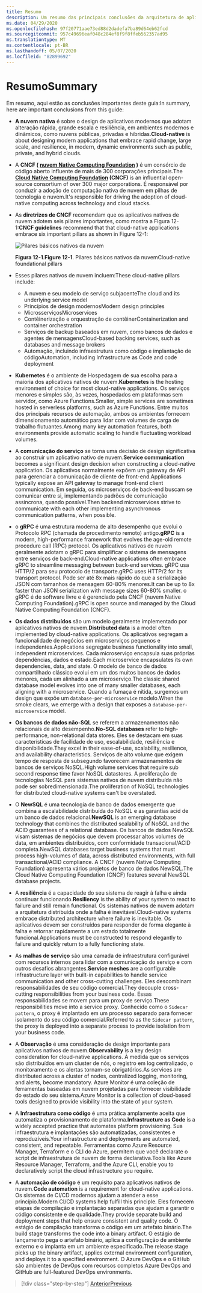 ```yaml
---
title: Resumo
description: Um resumo das principais conclusões da arquitetura de aplicativos .NET nativos da nuvem para o guia do Azure/livro eletrônico.
ms.date: 04/29/2020
ms.openlocfilehash: 97f20771aae73ed88d2dadefa7ba89d64eb62fcd
ms.sourcegitcommit: 957c49696eaf048c284ef8f9f8ffeb562357ad95
ms.translationtype: MT
ms.contentlocale: pt-BR
ms.lasthandoff: 05/07/2020
ms.locfileid: "82899692"
---
```

# <a name="summary"></a><span data-ttu-id="13fe2-103">Resumo</span><span class="sxs-lookup"><span data-stu-id="13fe2-103">Summary</span></span>

<span data-ttu-id="13fe2-104">Em resumo, aqui estão as conclusões importantes deste guia:</span><span class="sxs-lookup"><span data-stu-id="13fe2-104">In summary, here are important conclusions from this guide:</span></span>

- <span data-ttu-id="13fe2-105">**A nuvem nativa** é sobre o design de aplicativos modernos que adotam alteração rápida, grande escala e resiliência, em ambientes modernos e dinâmicos, como nuvens públicas, privadas e híbridas.</span><span class="sxs-lookup"><span data-stu-id="13fe2-105">**Cloud-native** is about designing modern applications that embrace rapid change, large scale, and resilience, in modern, dynamic environments such as public, private, and hybrid clouds.</span></span>

- <span data-ttu-id="13fe2-106">A **CNCF ( [nuvem Native Computing Foundation](https://www.cncf.io/) )** é um consórcio de código aberto influente de mais de 300 corporações principais.</span><span class="sxs-lookup"><span data-stu-id="13fe2-106">The **[Cloud Native Computing Foundation](https://www.cncf.io/) (CNCF)** is an influential open-source consortium of over 300 major corporations.</span></span> <span data-ttu-id="13fe2-107">É responsável por conduzir a adoção de computação nativa de nuvem em pilhas de tecnologia e nuvem.</span><span class="sxs-lookup"><span data-stu-id="13fe2-107">It's responsible for driving the adoption of cloud-native computing across technology and cloud stacks.</span></span>

- <span data-ttu-id="13fe2-108">As **diretrizes de CNCF** recomendam que os aplicativos nativos de nuvem adotem seis pilares importantes, como mostra a Figura 12-1:</span><span class="sxs-lookup"><span data-stu-id="13fe2-108">**CNCF guidelines** recommend that that cloud-native applications embrace six important pillars as shown in Figure 12-1:</span></span>

  ![Pilares básicos nativos da nuvem](./media/cloud-native-foundational-pillars.png)

  <span data-ttu-id="13fe2-110">**Figura 12-1**.</span><span class="sxs-lookup"><span data-stu-id="13fe2-110">**Figure 12-1**.</span></span> <span data-ttu-id="13fe2-111">Pilares básicos nativos da nuvem</span><span class="sxs-lookup"><span data-stu-id="13fe2-111">Cloud-native foundational pillars</span></span>

- <span data-ttu-id="13fe2-112">Esses pilares nativos de nuvem incluem:</span><span class="sxs-lookup"><span data-stu-id="13fe2-112">These cloud-native pillars include:</span></span>
  - <span data-ttu-id="13fe2-113">A nuvem e seu modelo de serviço subjacente</span><span class="sxs-lookup"><span data-stu-id="13fe2-113">The cloud and its underlying service model</span></span>
  - <span data-ttu-id="13fe2-114">Princípios de design modernos</span><span class="sxs-lookup"><span data-stu-id="13fe2-114">Modern design principles</span></span>
  - <span data-ttu-id="13fe2-115">Microsserviços</span><span class="sxs-lookup"><span data-stu-id="13fe2-115">Microservices</span></span>
  - <span data-ttu-id="13fe2-116">Contêinerização e orquestração de contêiner</span><span class="sxs-lookup"><span data-stu-id="13fe2-116">Containerization and container orchestration</span></span>
  - <span data-ttu-id="13fe2-117">Serviços de backup baseados em nuvem, como bancos de dados e agentes de mensagens</span><span class="sxs-lookup"><span data-stu-id="13fe2-117">Cloud-based backing services, such as databases and message brokers</span></span>
  - <span data-ttu-id="13fe2-118">Automação, incluindo infraestrutura como código e implantação de código</span><span class="sxs-lookup"><span data-stu-id="13fe2-118">Automation, including Infrastructure as Code and code deployment</span></span>

- <span data-ttu-id="13fe2-119">**Kubernetes** é o ambiente de Hospedagem de sua escolha para a maioria dos aplicativos nativos de nuvem.</span><span class="sxs-lookup"><span data-stu-id="13fe2-119">**Kubernetes** is the hosting environment of choice for most cloud-native applications.</span></span> <span data-ttu-id="13fe2-120">Os serviços menores e simples são, às vezes, hospedados em plataformas sem servidor, como Azure Functions.</span><span class="sxs-lookup"><span data-stu-id="13fe2-120">Smaller, simple services are sometimes hosted in serverless platforms, such as Azure Functions.</span></span> <span data-ttu-id="13fe2-121">Entre muitos dos principais recursos de automação, ambos os ambientes fornecem dimensionamento automático para lidar com volumes de carga de trabalho flutuantes.</span><span class="sxs-lookup"><span data-stu-id="13fe2-121">Among many key automation features, both environments provide automatic scaling to handle fluctuating workload volumes.</span></span>

- <span data-ttu-id="13fe2-122">A **comunicação do serviço** se torna uma decisão de design significativa ao construir um aplicativo nativo de nuvem.</span><span class="sxs-lookup"><span data-stu-id="13fe2-122">**Service communication** becomes a significant design decision when constructing a cloud-native application.</span></span> <span data-ttu-id="13fe2-123">Os aplicativos normalmente expõem um gateway de API para gerenciar a comunicação de cliente de front-end.</span><span class="sxs-lookup"><span data-stu-id="13fe2-123">Applications typically expose an API gateway to manage front-end client communication.</span></span> <span data-ttu-id="13fe2-124">Em seguida, os microserviços de back-end buscam se comunicar entre si, implementando padrões de comunicação assíncrona, quando possível.</span><span class="sxs-lookup"><span data-stu-id="13fe2-124">Then backend microservices strive to communicate with each other implementing asynchronous communication patterns, when possible.</span></span>

- <span data-ttu-id="13fe2-125">o **gRPC** é uma estrutura moderna de alto desempenho que evolui o Protocolo RPC (chamada de procedimento remoto) antigo.</span><span class="sxs-lookup"><span data-stu-id="13fe2-125">**gRPC** is a modern, high-performance framework that evolves the age-old remote procedure call (RPC) protocol.</span></span> <span data-ttu-id="13fe2-126">Os aplicativos nativos de nuvem geralmente adotam o gRPC para simplificar o sistema de mensagens entre serviços de back-end.</span><span class="sxs-lookup"><span data-stu-id="13fe2-126">Cloud-native applications often embrace gRPC to streamline messaging between back-end services.</span></span> <span data-ttu-id="13fe2-127">gRPC usa HTTP/2 para seu protocolo de transporte.</span><span class="sxs-lookup"><span data-stu-id="13fe2-127">gRPC uses HTTP/2 for its transport protocol.</span></span> <span data-ttu-id="13fe2-128">Pode ser até 8x mais rápido do que a serialização JSON com tamanhos de mensagem 60-80% menores.</span><span class="sxs-lookup"><span data-stu-id="13fe2-128">It can be up to 8x faster than JSON serialization with message sizes 60-80% smaller.</span></span> <span data-ttu-id="13fe2-129">o gRPC é de software livre e é gerenciado pela CNCF (nuvem Native Computing Foundation).</span><span class="sxs-lookup"><span data-stu-id="13fe2-129">gRPC is open source and managed by the Cloud Native Computing Foundation (CNCF).</span></span>

- <span data-ttu-id="13fe2-130">**Os dados distribuídos** são um modelo geralmente implementado por aplicativos nativos de nuvem.</span><span class="sxs-lookup"><span data-stu-id="13fe2-130">**Distributed data** is a model often implemented by cloud-native applications.</span></span> <span data-ttu-id="13fe2-131">Os aplicativos segregam a funcionalidade de negócios em microserviços pequenos e independentes.</span><span class="sxs-lookup"><span data-stu-id="13fe2-131">Applications segregate business functionality into small, independent microservices.</span></span> <span data-ttu-id="13fe2-132">Cada microserviço encapsula suas próprias dependências, dados e estado.</span><span class="sxs-lookup"><span data-stu-id="13fe2-132">Each microservice encapsulates its own dependencies, data, and state.</span></span> <span data-ttu-id="13fe2-133">O modelo de banco de dados compartilhado clássico evolui em um dos muitos bancos de dados menores, cada um alinhado a um microserviço.</span><span class="sxs-lookup"><span data-stu-id="13fe2-133">The classic shared database model evolves into one of many smaller databases, each aligning with a microservice.</span></span> <span data-ttu-id="13fe2-134">Quando a fumaça é nítida, surgemos um design que expõe um `database-per-microservice` modelo.</span><span class="sxs-lookup"><span data-stu-id="13fe2-134">When the smoke clears, we emerge with a design that exposes a `database-per-microservice` model.</span></span>

- <span data-ttu-id="13fe2-135">**Os bancos de dados não-SQL** se referem a armazenamentos não relacionais de alto desempenho.</span><span class="sxs-lookup"><span data-stu-id="13fe2-135">**No-SQL databases** refer to high-performance, non-relational data stores.</span></span> <span data-ttu-id="13fe2-136">Eles se destacam em suas características de facilidade de uso, escalabilidade, resiliência e disponibilidade.</span><span class="sxs-lookup"><span data-stu-id="13fe2-136">They excel in their ease-of-use, scalability, resilience, and availability characteristics.</span></span> <span data-ttu-id="13fe2-137">Serviços de alto volume que exigem tempo de resposta de subsegundo favorecem armazenamentos de bancos de serviços NoSQL.</span><span class="sxs-lookup"><span data-stu-id="13fe2-137">High volume services that require sub second response time favor NoSQL datastores.</span></span> <span data-ttu-id="13fe2-138">A proliferação de tecnologias NoSQL para sistemas nativos de nuvem distribuída não pode ser sobredimensionada.</span><span class="sxs-lookup"><span data-stu-id="13fe2-138">The proliferation of NoSQL technologies for distributed cloud-native systems can't be overstated.</span></span>

- <span data-ttu-id="13fe2-139">O **NewSQL** é uma tecnologia de banco de dados emergente que combina a escalabilidade distribuída do NoSQL e as garantias acid de um banco de dados relacional.</span><span class="sxs-lookup"><span data-stu-id="13fe2-139">**NewSQL** is an emerging database technology that combines the distributed scalability of NoSQL and the ACID guarantees of a relational database.</span></span> <span data-ttu-id="13fe2-140">Os bancos de dados NewSQL visam sistemas de negócios que devem processar altos volumes de data, em ambientes distribuídos, com conformidade transacional/ACID completa.</span><span class="sxs-lookup"><span data-stu-id="13fe2-140">NewSQL databases target business systems that must process high-volumes of data, across distributed environments, with full transactional/ACID compliance.</span></span> <span data-ttu-id="13fe2-141">A CNCF (nuvem Native Computing Foundation) apresenta vários projetos de banco de dados NewSQL.</span><span class="sxs-lookup"><span data-stu-id="13fe2-141">The Cloud Native Computing Foundation (CNCF) features several NewSQL database projects.</span></span>

- <span data-ttu-id="13fe2-142">A **resiliência** é a capacidade do seu sistema de reagir à falha e ainda continuar funcionando.</span><span class="sxs-lookup"><span data-stu-id="13fe2-142">**Resiliency** is the ability of your system to react to failure and still remain functional.</span></span> <span data-ttu-id="13fe2-143">Os sistemas nativos de nuvem adotam a arquitetura distribuída onde a falha é inevitável.</span><span class="sxs-lookup"><span data-stu-id="13fe2-143">Cloud-native systems embrace distributed architecture where failure is inevitable.</span></span> <span data-ttu-id="13fe2-144">Os aplicativos devem ser construídos para responder de forma elegante à falha e retornar rapidamente a um estado totalmente funcional.</span><span class="sxs-lookup"><span data-stu-id="13fe2-144">Applications must be constructed to respond elegantly to failure and quickly return to a fully functioning state.</span></span>

- <span data-ttu-id="13fe2-145">As **malhas de serviço** são uma camada de infraestrutura configurável com recursos internos para lidar com a comunicação do serviço e com outros desafios abrangentes.</span><span class="sxs-lookup"><span data-stu-id="13fe2-145">**Service meshes** are a configurable infrastructure layer with built-in capabilities to handle service communication and other cross-cutting challenges.</span></span> <span data-ttu-id="13fe2-146">Eles descombinam responsabilidades de seu código comercial.</span><span class="sxs-lookup"><span data-stu-id="13fe2-146">They decouple cross-cutting responsibilities from your business code.</span></span> <span data-ttu-id="13fe2-147">Essas responsabilidades se movem para um proxy de serviço.</span><span class="sxs-lookup"><span data-stu-id="13fe2-147">These responsibilities move into a service proxy.</span></span> <span data-ttu-id="13fe2-148">Conhecido como o `Sidecar pattern`, o proxy é implantado em um processo separado para fornecer isolamento do seu código comercial.</span><span class="sxs-lookup"><span data-stu-id="13fe2-148">Referred to as the `Sidecar pattern`, the proxy is deployed into a separate process to provide isolation from your business code.</span></span>

- <span data-ttu-id="13fe2-149">A **Observação** é uma consideração de design importante para aplicativos nativos de nuvem.</span><span class="sxs-lookup"><span data-stu-id="13fe2-149">**Observability** is a key design consideration for cloud-native applications.</span></span> <span data-ttu-id="13fe2-150">À medida que os serviços são distribuídos em um cluster de nós, o registro em log centralizado, o monitoramento e os alertas tornam-se obrigatórios.</span><span class="sxs-lookup"><span data-stu-id="13fe2-150">As services are distributed across a cluster of nodes, centralized logging, monitoring, and alerts, become mandatory.</span></span> <span data-ttu-id="13fe2-151">Azure Monitor é uma coleção de ferramentas baseadas em nuvem projetadas para fornecer visibilidade do estado do seu sistema.</span><span class="sxs-lookup"><span data-stu-id="13fe2-151">Azure Monitor is a collection of cloud-based tools designed to provide visibility into the state of your system.</span></span>

- <span data-ttu-id="13fe2-152">A **Infraestrutura como código** é uma prática amplamente aceita que automatiza o provisionamento de plataforma.</span><span class="sxs-lookup"><span data-stu-id="13fe2-152">**Infrastructure as Code** is a widely accepted practice that automates platform provisioning.</span></span> <span data-ttu-id="13fe2-153">Sua infraestrutura e implantações são automatizadas, consistentes e reproduzíveis.</span><span class="sxs-lookup"><span data-stu-id="13fe2-153">Your infrastructure and deployments are automated, consistent, and repeatable.</span></span> <span data-ttu-id="13fe2-154">Ferramentas como Azure Resource Manager, Terraform e o CLI do Azure, permitem que você declarate o script de infraestrutura de nuvem de forma declarativa.</span><span class="sxs-lookup"><span data-stu-id="13fe2-154">Tools like Azure Resource Manager, Terraform, and the Azure CLI, enable you to declaratively script the cloud infrastructure you require.</span></span>

- <span data-ttu-id="13fe2-155">A **automação de código** é um requisito para aplicativos nativos de nuvem.</span><span class="sxs-lookup"><span data-stu-id="13fe2-155">**Code automation** is a requirement for cloud-native applications.</span></span> <span data-ttu-id="13fe2-156">Os sistemas de CI/CD modernos ajudam a atender a esse princípio.</span><span class="sxs-lookup"><span data-stu-id="13fe2-156">Modern CI/CD systems help fulfill this principle.</span></span> <span data-ttu-id="13fe2-157">Eles fornecem etapas de compilação e implantação separadas que ajudam a garantir o código consistente e de qualidade.</span><span class="sxs-lookup"><span data-stu-id="13fe2-157">They provide separate build and deployment steps that help ensure consistent and quality code.</span></span> <span data-ttu-id="13fe2-158">O estágio de compilação transforma o código em um artefato binário.</span><span class="sxs-lookup"><span data-stu-id="13fe2-158">The build stage transforms the code into a binary artifact.</span></span> <span data-ttu-id="13fe2-159">O estágio de lançamento pega o artefato binário, aplica a configuração de ambiente externo e o implanta em um ambiente especificado.</span><span class="sxs-lookup"><span data-stu-id="13fe2-159">The release stage picks up the binary artifact, applies external environment configuration, and deploys it to a specified environment.</span></span> <span data-ttu-id="13fe2-160">O Azure DevOps e o GitHub são ambientes de DevOps com recursos completos.</span><span class="sxs-lookup"><span data-stu-id="13fe2-160">Azure DevOps and GitHub are full-featured DevOps environments.</span></span>

>[!div class="step-by-step"]
>[<span data-ttu-id="13fe2-161">Anterior</span><span class="sxs-lookup"><span data-stu-id="13fe2-161">Previous</span></span>](application-bundles.md)
